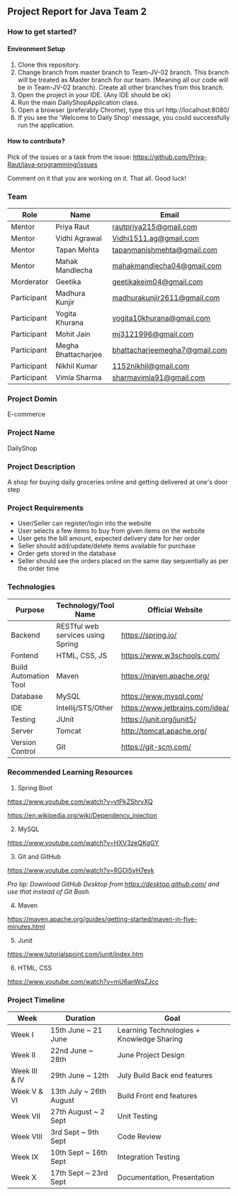 ## Project Report for Java Team 2

### How to get started?

#### Environment Setup
1. Clone this repository. 
2. Change branch from master branch to Team-JV-02 branch. This branch will be treated as Master branch for our team. (Meaning all our code will be in Team-JV-02 branch). Create all other branches from this branch.
3. Open the project in your IDE. (Any IDE should be ok)
4. Run the main DailyShopApplication class.
5. Open a browser (preferably Chrome), type this url http://localhost:8080/ 
6. If you see the 'Welcome to Daily Shop' message, you could successfully run the application.

#### How to contribute?
Pick of the issues or a task from the issue:
https://github.com/Priya-Raut/java-programming/issues

Comment on it that you are working on it.
That all. Good luck!

### Team

Role | Name | Email 
------------ | ------------- | -------------
Mentor | Priya Raut | rautpriya215@gmail.com
Mentor | Vidhi Agrawal | Vidhi1511.ag@gmail.com 
Mentor | Tapan Mehta  | tapanmanishmehta@gmail.com
Mentor | Mahak Mandlecha  | mahakmandlecha04@gmail.com
Morderator | Geetika | geetikakeim04@gmail.com
Participant | Madhura Kunjir | madhurakunjir2611@gmail.com
Participant | Yogita Khurana | yogita10khurana@gmail.com
Participant | Mohit Jain | mj3121996@gmail.com
Participant | Megha Bhattacharjee | bhattacharjeemegha7@gmail.com
Participant | Nikhil Kumar | 1152nikhil@gmail.com
Participant | Vimla Sharma | sharmavimla91@gmail.com

### Project Domin
E-commerce

### Project Name
DailyShop

### Project Description
A shop for buying daily groceries online and getting delivered at one's door step

### Project Requirements
- User/Seller can register/login into the website
- User selects a few items to buy from given items on the website
- User gets the bill amount, expected delivery date for her order
- Seller should add/update/delete items available for purchase
- Order gets stored in the database
- Seller should see the orders placed on the same day sequentially as per the order time

### Technologies

Purpose | Technology/Tool Name | Official Website 
------------ | ------------- | -------------
 Backend | RESTful web services using Spring | https://spring.io/
 Fontend | HTML, CSS, JS | https://www.w3schools.com/
 Build Automation Tool | Maven | https://maven.apache.org/
 Database | MySQL | https://www.mysql.com/
 IDE | Intellij/STS/Other | https://www.jetbrains.com/idea/
 Testing| JUnit | https://junit.org/junit5/
 Server| Tomcat | http://tomcat.apache.org/
 Version Control| Git | https://git-scm.com/
 
### Recommended Learning Resources
 
1. Spring Boot

https://www.youtube.com/watch?v=vtPkZShrvXQ

https://en.wikipedia.org/wiki/Dependency_injection

2. MySQL

https://www.youtube.com/watch?v=HXV3zeQKqGY

3. Git and GitHub

https://www.youtube.com/watch?v=RGOj5yH7evk

*Pro tip: Download GitHub Desktop from https://desktop.github.com/ and use that instead of Git Bash.* 

4. Maven

https://maven.apache.org/guides/getting-started/maven-in-five-minutes.html

5. Junit

https://www.tutorialspoint.com/junit/index.htm

6. HTML, CSS

https://www.youtube.com/watch?v=mU6anWqZJcc
 

### Project Timeline

Week | Duration | Goal 
------------ | ------------- | -------------
Week I	| 15th June ~ 21 June	| Learning Technologies + Knowledge Sharing
Week II	| 22nd June ~ 28th | June	Project Design
Week III &  IV	| 29th June ~ 12th | July	Build Back end features
Week V & VI	| 13th July ~ 26th August |	Build Front end features
Week VII |	27th August ~ 2 Sept |	Unit Testing
Week VIII	| 3rd Sept ~ 9th Sept |	Code Review
Week IX	| 10th Sept ~ 16th Sept	| Integration Testing
Week X | 17th Sept ~ 23rd Sept |	Documentation, Presentation

